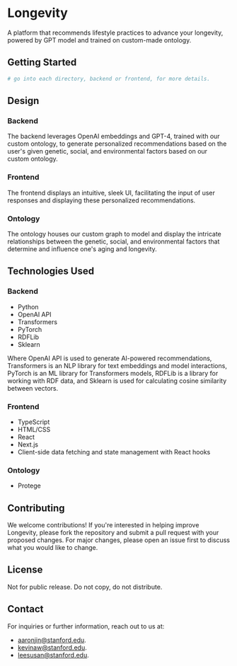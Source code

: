 # Longevity

A platform that recommends lifestyle practices to advance your longevity, powered by GPT model and trained on custom-made ontology.

## Getting Started

```bash
# go into each directory, backend or frontend, for more details.
```

## Design

### Backend

The backend leverages OpenAI embeddings and GPT-4, trained with our custom ontology, to generate personalized recommendations based on the user's given genetic, social, and environmental factors based on our custom ontology.

### Frontend

The frontend displays an intuitive, sleek UI, facilitating the input of user responses and displaying these personalized recommendations.

### Ontology

The ontology houses our custom graph to model and display the intricate relationships between the genetic, social, and environmental factors that determine and influence one's aging and longevity.

## Technologies Used

### Backend

- Python
- OpenAI API
- Transformers
- PyTorch
- RDFLib
- Sklearn

Where OpenAI API is used to generate AI-powered recommendations, Transformers is an NLP library for text embeddings and model interactions, PyTorch is an ML library for Transformers models, RDFLib is a library for working with RDF data, and Sklearn is used for calculating cosine similarity between vectors.

### Frontend

- TypeScript
- HTML/CSS
- React
- Next.js
- Client-side data fetching and state management with React hooks

### Ontology

- Protege

## Contributing

We welcome contributions! If you're interested in helping improve Longevity, please fork the repository and submit a pull request with your proposed changes. For major changes, please open an issue first to discuss what you would like to change.

## License

Not for public release. Do not copy, do not distribute.

## Contact

For inquiries or further information, reach out to us at:

- aaronjin@stanford.edu.
- kevinaw@stanford.edu.
- leesusan@stanford.edu.
